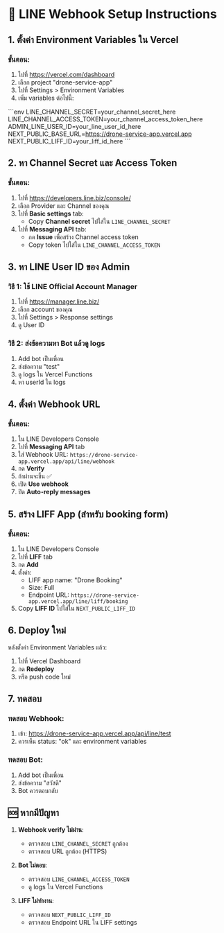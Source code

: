 # 🚀 LINE Webhook Setup Instructions

## 1. ตั้งค่า Environment Variables ใน Vercel

### ขั้นตอน:
1. ไปที่ https://vercel.com/dashboard
2. เลือก project "drone-service-app" 
3. ไปที่ Settings > Environment Variables
4. เพิ่ม variables ต่อไปนี้:

\`\`\`env
LINE_CHANNEL_SECRET=your_channel_secret_here
LINE_CHANNEL_ACCESS_TOKEN=your_channel_access_token_here  
ADMIN_LINE_USER_ID=your_line_user_id_here
NEXT_PUBLIC_BASE_URL=https://drone-service-app.vercel.app
NEXT_PUBLIC_LIFF_ID=your_liff_id_here
\`\`\`

## 2. หา Channel Secret และ Access Token

### ขั้นตอน:
1. ไปที่ https://developers.line.biz/console/
2. เลือก Provider และ Channel ของคุณ
3. ไปที่ **Basic settings** tab:
   - Copy **Channel secret** ไปใส่ใน `LINE_CHANNEL_SECRET`
4. ไปที่ **Messaging API** tab:
   - กด **Issue** เพื่อสร้าง Channel access token
   - Copy token ไปใส่ใน `LINE_CHANNEL_ACCESS_TOKEN`

## 3. หา LINE User ID ของ Admin

### วิธี 1: ใช้ LINE Official Account Manager
1. ไปที่ https://manager.line.biz/
2. เลือก account ของคุณ
3. ไปที่ Settings > Response settings
4. ดู User ID

### วิธี 2: ส่งข้อความหา Bot แล้วดู logs
1. Add bot เป็นเพื่อน
2. ส่งข้อความ "test"
3. ดู logs ใน Vercel Functions
4. หา userId ใน logs

## 4. ตั้งค่า Webhook URL

### ขั้นตอน:
1. ใน LINE Developers Console
2. ไปที่ **Messaging API** tab
3. ใส่ Webhook URL: `https://drone-service-app.vercel.app/api/line/webhook`
4. กด **Verify** 
5. ถ้าผ่านจะขึ้น ✅
6. เปิด **Use webhook**
7. ปิด **Auto-reply messages**

## 5. สร้าง LIFF App (สำหรับ booking form)

### ขั้นตอน:
1. ใน LINE Developers Console
2. ไปที่ **LIFF** tab
3. กด **Add**
4. ตั้งค่า:
   - LIFF app name: "Drone Booking"
   - Size: Full
   - Endpoint URL: `https://drone-service-app.vercel.app/line/liff/booking`
5. Copy **LIFF ID** ไปใส่ใน `NEXT_PUBLIC_LIFF_ID`

## 6. Deploy ใหม่

หลังตั้งค่า Environment Variables แล้ว:
1. ไปที่ Vercel Dashboard
2. กด **Redeploy** 
3. หรือ push code ใหม่

## 7. ทดสอบ

### ทดสอบ Webhook:
1. เข้า: https://drone-service-app.vercel.app/api/line/test
2. ควรเห็น status: "ok" และ environment variables

### ทดสอบ Bot:
1. Add bot เป็นเพื่อน
2. ส่งข้อความ "สวัสดี"
3. Bot ควรตอบกลับ

## 🆘 หากมีปัญหา

1. **Webhook verify ไม่ผ่าน**:
   - ตรวจสอบ `LINE_CHANNEL_SECRET` ถูกต้อง
   - ตรวจสอบ URL ถูกต้อง (HTTPS)

2. **Bot ไม่ตอบ**:
   - ตรวจสอบ `LINE_CHANNEL_ACCESS_TOKEN`
   - ดู logs ใน Vercel Functions

3. **LIFF ไม่ทำงาน**:
   - ตรวจสอบ `NEXT_PUBLIC_LIFF_ID`
   - ตรวจสอบ Endpoint URL ใน LIFF settings
